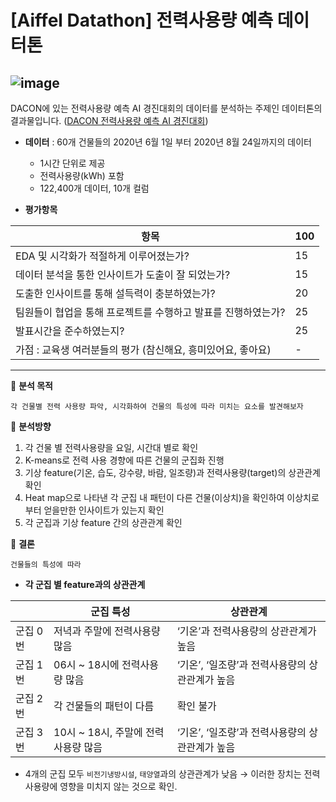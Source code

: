 # [Aiffel Datathon] 전력사용량 예측 데이터톤
![image](https://user-images.githubusercontent.com/97036411/188098053-65fd9fd1-6854-4492-aeb3-00a6dd260f0d.png)
---
DACON에 있는 전력사용량 예측 AI 경진대회의 데이터를 분석하는 주제인 데이터톤의 결과물입니다.
([DACON 전력사용량 예측 AI 경진대회](https://dacon.io/competitions/official/235736/overview/description))

- **데이터** : 60개 건물들의 2020년 6월 1일 부터 2020년 8월 24일까지의 데이터
    - 1시간 단위로 제공
    - 전력사용량(kWh) 포함
    - 122,400개 데이터, 10개 컬럼
  
  
- **평가항목**

| 항목 | 100 |
| --- | --- |
| EDA 및 시각화가 적절하게 이루어졌는가? | 15 |
| 데이터 분석을 통한 인사이트가 도출이 잘 되었는가? | 15 |
| 도출한 인사이트를 통해 설득력이 충분하였는가? | 20 |
| 팀원들이 협업을 통해 프로젝트를 수행하고 발표를 진행하였는가? | 25 |
| 발표시간을 준수하였는지? | 25 |
| 가점 : 교육생 여러분들의 평가 (참신해요, 흥미있어요, 좋아요) | - |


---
📌 **분석 목적**
    
    각 건물별 전력 사용량 파악, 시각화하여 건물의 특성에 따라 미치는 요소를 발견해보자
    
    
📌 **분석방향**
1. 각 건물 별 전력사용량을 요일, 시간대 별로 확인
2. K-means로 전력 사용 경향에 따른 건물의 군집화 진행
3. 기상 feature(기온, 습도, 강수량, 바람, 일조량)과 전력사용량(target)의 상관관계 확인
4. Heat map으로 나타낸 각 군집 내 패턴이 다른 건물(이상치)을 확인하여 이상치로부터 얻을만한 인사이트가 있는지 확인
5. 각 군집과 기상 feature 간의 상관관계 확인
    
    
 
📌 **결론**
    
    건물들의 특성에 따라 
    
- **각 군집 별 feature과의 상관관계**

|  | 군집 특성 | 상관관계 |
| --- | --- | --- |
| 군집 0번 | 저녁과 주말에 전력사용량 많음 | ‘기온’과 전력사용량의 상관관계가 높음 |
| 군집 1번 | 06시 ~ 18시에 전력사용량 많음 | ‘기온’, ‘일조량’과 전력사용량의 상관관계가 높음 |
| 군집 2번 | 각 건물들의 패턴이 다름 | 확인 불가 |
| 군집 3번 | 10시 ~ 18시, 주말에 전력사용량 많음 | ‘기온’, ‘일조량’과 전력사용량의 상관관계가 높음 |

    
- 4개의 군집 모두 `비전기냉방시설`, `태양열`과의 상관관계가 낮음
    → 이러한 장치는 전력사용량에 영향을 미치지 않는 것으로 확인.

